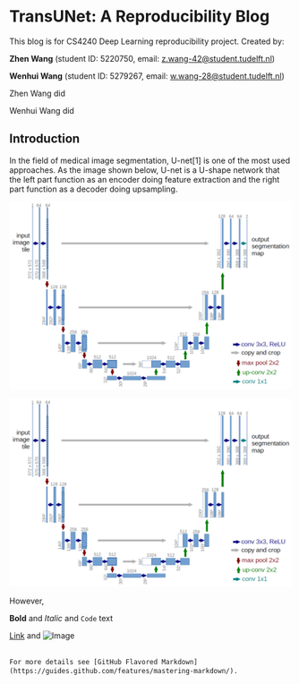 # TransUNet: A Reproducibility Blog

This blog is for CS4240 Deep Learning reproducibility project. Created by:

**Zhen Wang** (student ID: 5220750, email: z.wang-42@student.tudelft.nl)

**Wenhui Wang** (student ID: 5279267, email: w.wang-28@student.tudelft.nl)

Zhen Wang did

Wenhui Wang did

## Introduction

In the field of medical image segmentation, U-net[1] is one of the most used approaches. As the image shown below, U-net is a U-shape network that the left part function as an encoder doing feature extraction and the right part function as a decoder doing upsampling.

![unet](https://github.com/Alicia-Wenhui/dlblog.github.io/blob/gh-pages/img/unet.png)

<img src="/img/unet.png" alt="U-net model" align=center/>

However, 





**Bold** and _Italic_ and `Code` text

[Link](url) and ![Image](src)
```

For more details see [GitHub Flavored Markdown](https://guides.github.com/features/mastering-markdown/).

